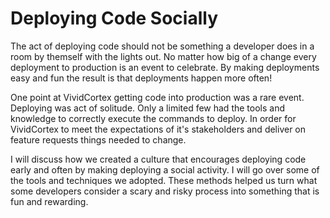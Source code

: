 Deploying Code Socially
======================

The act of deploying code should not be something a developer does in a room by themself with the lights out. No matter how big of a change every deployment to production is an event to celebrate. By making deployments easy and fun the result is that deployments happen more often!

One point at VividCortex getting code into production was a rare event. Deploying was act of solitude. Only a limited few had the tools and knowledge to correctly execute the commands to deploy. In order for VividCortex to meet the expectations of it's stakeholders and deliver on feature requests things needed to change.

I will discuss how we created a culture that encourages deploying code early and often by making deploying a social activity. I will go over some of the tools and techniques we adopted. These methods helped us turn what some developers consider a scary and risky [](#foo)process into something that is fun and rewarding.




